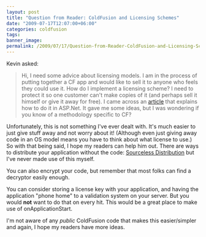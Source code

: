```yaml
---
layout: post
title: "Question from Reader: ColdFusion and Licensing Schemes"
date: "2009-07-17T12:07:00+06:00"
categories: coldfusion 
tags: 
banner_image: 
permalink: /2009/07/17/Question-from-Reader-ColdFusion-and-Licensing-Schemes
---
```


Kevin asked:

<blockquote>
<p>
Hi, I need some advice about licensing models. I am in the process of putting together a CF app and would like to sell it to anyone who feels they could use it. How do I implement a licensing scheme? I need to protect it so one customer
can't make copies of it (and perhaps sell it himself or give it away for free). I came across an <a href="http://msdn.microsoft.com/en-us/library/aa479017.aspx">article</a> that explains how to do it in ASP.Net. It gave me some ideas, but I was wondering if you know of  a methodology specific to CF?
</p>
</blockquote>

Unfortunately, this is not something I've ever dealt with. It's much easier to just give stuff away and not worry about it! (Although even just giving away code in an OS model means you have to think about what license to use.) So with that being said, I hope my readers can help him out. There are ways to distribute your application without the code: <a href="http://livedocs.adobe.com/coldfusion/8/htmldocs/help.html?content=deploying_5.html">Sourceless Distribution</a> but I've never made use of this myself. 

You can also encrypt your code, but remember that most folks can find a decryptor easily enough. 

You can consider storing a license key with your application, and having the application "phone home" to a validation system on your server. But you would <b>not</b> want to do that on every hit. This would be a great place to make use of onApplicationStart.

I'm not aware of any <i>public</i> ColdFusion code that makes this easier/simpler and again, I hope my readers have more ideas.